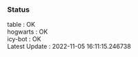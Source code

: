 ### Status


table : OK  
hogwarts : OK  
icy-bot : OK  
Latest Update : 2022-11-05 16:11:15.246738
